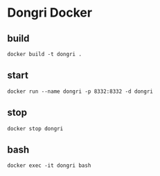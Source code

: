 # Dongri Docker

## build

```
docker build -t dongri .
```

## start

```
docker run --name dongri -p 8332:8332 -d dongri
```

## stop

```
docker stop dongri
```

## bash

```
docker exec -it dongri bash
```

